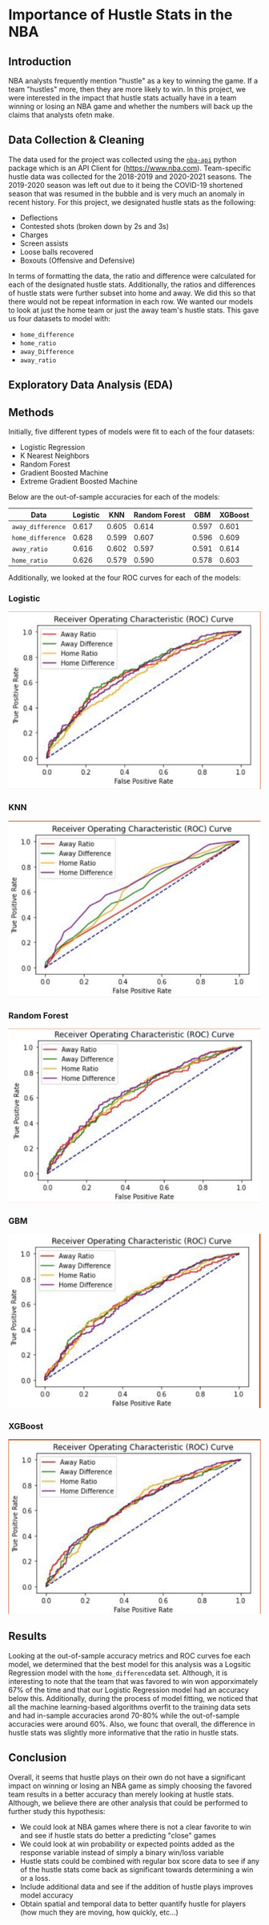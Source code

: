 # Importance of Hustle Stats in the NBA

## Introduction

NBA analysts frequently mention "hustle" as a key to winning the game. If a team "hustles" more, then they are more likely to win. In this project, we were interested in the impact that hustle stats actually have in a team winning or losing an NBA game and whether the numbers will back up the claims that analysts ofetn make.

## Data Collection & Cleaning

The data used for the project was collected using the [`nba-api`](https://pypi.org/project/nba-api/) python package which is an API Client for (https://www.nba.com). Team-specific hustle data was collected for the 2018-2019 and 2020-2021 seasons. The 2019-2020 season was left out due to it being the COVID-19 shortened season that was resumed in the bubble and is very much an anomaly in recent history. For this project, we designated hustle stats as the following:
- Deflections
- Contested shots (broken down by 2s and 3s)
- Charges
- Screen assists
- Loose balls recovered 
- Boxouts (Offensive and Defensive)

In terms of formatting the data, the ratio and difference were calculated for each of the designated hustle stats. Additionally, the ratios and differences of hustle stats were further subset into home and away. We did this so that there would not be repeat information in each row. We wanted our models to look at just the home team or just the away team's hustle stats. This gave us four datasets to model with: 
- `home_difference`
- `home_ratio`
- `away_Difference`
- `away_ratio`

## Exploratory Data Analysis (EDA)

## Methods

Initially, five different types of models were fit to each of the four datasets:
- Logistic Regression
- K Nearest Neighbors
- Random Forest
- Gradient Boosted Machine
- Extreme Gradient Boosted Machine

Below are the out-of-sample accuracies for each of the models:

| Data | Logistic | KNN | Random Forest | GBM | XGBoost |
| ----------- | ----------- |----------- |----------- |----------- |----------- |
| `away_difference` | 0.617 | 0.605 | 0.614 | 0.597 | 0.601 |
| `home_difference` | 0.628 | 0.599 | 0.607 | 0.596 | 0.609 |
| `away_ratio` | 0.616 | 0.602 | 0.597 | 0.591 | 0.614 |
| `home_ratio` | 0.626 | 0.579 | 0.590 | 0.578 | 0.603 

Additionally, we looked at the four ROC curves for each of the models:

### Logistic

![Logistic ROC](https://github.com/dteuscher1/Project426/blob/main/PNGs/Logistic%20ROC.png)

### KNN

![KNN ROC](https://github.com/dteuscher1/Project426/blob/main/PNGs/KNN%20ROC.png)

### Random Forest

![Random Forest ROC](https://github.com/dteuscher1/Project426/blob/main/PNGs/Random%20Forest%20ROC.png)

### GBM

![GBM ROC](https://github.com/dteuscher1/Project426/blob/main/PNGs/GBM%20ROC.png)

### XGBoost

![XGBoost ROC](https://github.com/dteuscher1/Project426/blob/main/PNGs/XGBoost%20ROC.png)

## Results

Looking at the out-of-sample accuracy metrics and ROC curves foe each model, we determined that the best model for this analysis was a Logsitic Regression model with the `home_difference`data set. Although, it is interesting to note that the team that was favored to win won apporximately 67% of the time and that our Logistic Regression model had an accuracy below this. Additionally, during the process of model fitting, we noticed that all the machine learning-based algorithms overfit to the training data sets and had in-sample accuracies arond 70-80% while the out-of-sample accuracies were around 60%. Also, we founc that overall, the difference in hustle stats was slightly more informative that the ratio in hustle stats.

## Conclusion

Overall, it seems that hustle plays on their own do not have a significant impact on winning or losing an NBA game as simply choosing the favored team results in a better accuracy than merely looking at hustle stats. Although, we believe there are other analysis that could be performed to further study this hypothesis:
- We could look at NBA games where there is not a clear favorite to win and see if hustle stats do better a predicting "close" games
- We could look at win probability or expected points added as the response variable instead of simply a binary win/loss variable
- Hustle stats could be combined with regular box score data to see if any of the hustle stats come back as significant towards determining a win or a loss.
- Include additional data and see if the addition of hustle plays improves model accuracy
- Obtain spatial and temporal data to better quantify hustle for players (how much they are moving, how quickly, etc...)
